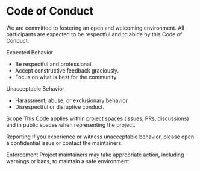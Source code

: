 # Code of Conduct

We are committed to fostering an open and welcoming environment. All participants are expected to be respectful and to abide by this Code of Conduct.

Expected Behavior
- Be respectful and professional.
- Accept constructive feedback graciously.
- Focus on what is best for the community.

Unacceptable Behavior
- Harassment, abuse, or exclusionary behavior.
- Disrespectful or disruptive conduct.

Scope
This Code applies within project spaces (issues, PRs, discussions) and in public spaces when representing the project.

Reporting
If you experience or witness unacceptable behavior, please open a confidential issue or contact the maintainers.

Enforcement
Project maintainers may take appropriate action, including warnings or bans, to maintain a safe environment.

